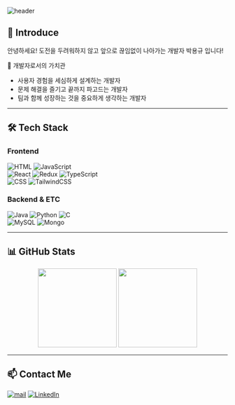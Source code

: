 
![header](https://capsule-render.vercel.app/api?type=venom&height=300&color=auto&text=Frontend%20Dev&desc=YongGyu%20Park&fontAlignY=50&descAlignY=67&descAlign=57&fontColor=3583FA&fontSize=55&descSize=35&reversal=false)


## 👋 Introduce
안녕하세요!
도전을 두려워하지 않고 앞으로 끊임없이 나아가는 개발자 박용규 입니다!

🌱 개발자로서의 가치관
- 사용자 경험을 세심하게 설계하는 개발자
- 문제 해결을 즐기고 끝까지 파고드는 개발자
- 팀과 함께 성장하는 것을 중요하게 생각하는 개발자
---

## 🛠 Tech Stack
### **Frontend**

![HTML](https://img.shields.io/badge/HTML5-E34F26?style=for-the-badge&logo=HTML5&logoColor=white)
![JavaScript](https://img.shields.io/badge/JavaScript-F7DF1E?style=for-the-badge&logo=JavaScript&logoColor=black)
<br/>
![React](https://img.shields.io/badge/React-61DAFB?style=for-the-badge&logo=React&logoColor=black)
![Redux](https://img.shields.io/badge/Redux-764ABC?style=for-the-badge&logo=Redux&logoColor=white)
![TypeScript](https://img.shields.io/badge/TypeScript-3178C6?style=for-the-badge&logo=TypeScript&logoColor=white)
<br/>
![CSS](https://img.shields.io/badge/CSS3-1572B6?style=for-the-badge&logo=CSS3&logoColor=white)
![TailwindCSS](https://img.shields.io/badge/Tailwind_CSS-06B6D4?style=for-the-badge&logo=Tailwind-CSS&logoColor=white)





### **Backend & ETC**
![Java](https://img.shields.io/badge/Java-007396?style=for-the-badge&logo=Java&logoColor=white)
![Python](https://img.shields.io/badge/Python-3776AB?style=for-the-badge&logo=Python&logoColor=white)
![C](https://img.shields.io/badge/C-00599C?style=for-the-badge&logo=C&logoColor=white)
<br/>
![MySQL](https://img.shields.io/badge/MySQL-4479A1?style=for-the-badge&logo=MySQL&logoColor=white)
![Mongo](https://img.shields.io/badge/mongodb-7A248?style=for-the-badge&logo=mongodb&logoColor=white)

---

## 📊 GitHub Stats
<p align="center">
  <img height="180em" src="https://github-readme-stats.vercel.app/api?username=younggyu99&show_icons=true&theme=radical" />
  <img height="180em" src="https://github-readme-stats.vercel.app/api/top-langs/?username=younggyu99&layout=compact&theme=radical&card_width=350" />
</p>

---

## 📫 Contact Me
[![mail](https://img.shields.io/badge/naver-03C75A?style=for-the-badge&logo=naver&logoColor=white)](mailto:yoyo5411@naver.com)
[![LinkedIn](https://img.shields.io/badge/LinkedIn-0A66C2?style=for-the-badge&logo=LinkedIn&logoColor=white)](https://www.linkedin.com/in/yourprofile)

